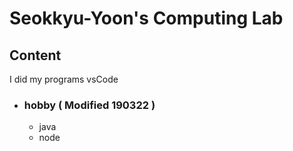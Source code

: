 # Seokkyu-Yoon's Computing Lab
## Content  
I did my programs vsCode
- ### hobby ( Modified 190322 )
  - java
  - node